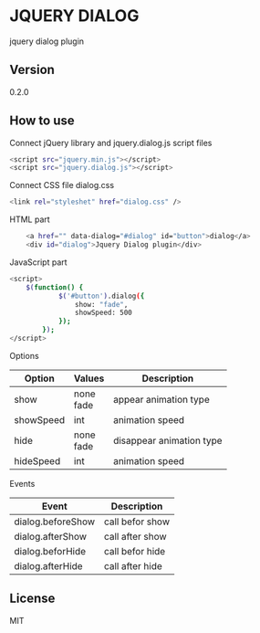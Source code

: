JQUERY DIALOG
==========

jquery dialog plugin 

Version
----

0.2.0

How to use
--------------

Connect jQuery library and jquery.dialog.js script files

```sh
<script src="jquery.min.js"></script>
<script src="jquery.dialog.js"></script>
```

Connect CSS file dialog.css

```sh
<link rel="styleshet" href="dialog.css" />
```

HTML part
```sh
    <a href="" data-dialog="#dialog" id="button">dialog</a>
    <div id="dialog">Jquery Dialog plugin</div>
```

JavaScript part

```sh
<script>
	$(function() {
			$('#button').dialog({
				show: "fade",
				showSpeed: 500
			});
		});
</script>
```

Options

|  Option    | Values           | Description                     |
|------------|------------------|---------------------------------|
|  show      | none  <br/> fade | appear animation type           |
|  showSpeed | int              | animation speed                 |
|  hide      | none  <br/> fade | disappear animation type        |
|  hideSpeed | int              | animation speed                 |


Events

|  Event             | Description     |
|--------------------|-----------------|
|  dialog.beforeShow | call befor show |
|  dialog.afterShow  | call after show |
|  dialog.beforHide  | call befor hide |
|  dialog.afterHide  | call after hide |


License
----

MIT
